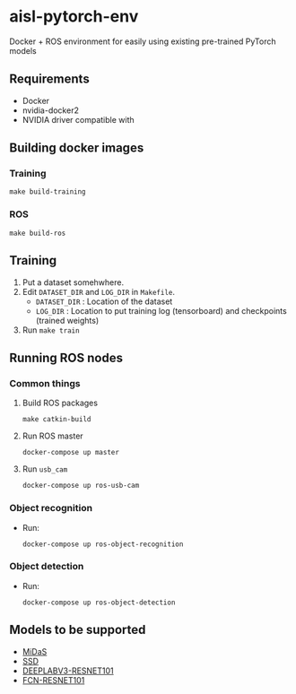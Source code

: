 # aisl-pytorch-env
Docker + ROS environment for easily using existing pre-trained PyTorch models

## Requirements
- Docker
- nvidia-docker2
- NVIDIA driver compatible with 

## Building docker images

### Training

``` make build-training ```

### ROS

``` make build-ros ```

## Training

1. Put a dataset somehwhere.
2. Edit `DATASET_DIR` and `LOG_DIR` in `Makefile`.
   - `DATASET_DIR` : Location of the dataset
   - `LOG_DIR` : Location to put training log (tensorboard) and checkpoints (trained weights)
3. Run `make train`
 
## Running ROS nodes

### Common things

1. Build ROS packages
   ```
   make catkin-build
   ```
2. Run ROS master
   ```
   docker-compose up master
   ```
3. Run `usb_cam`
   ```
   docker-compose up ros-usb-cam
   ```
### Object recognition
- Run:
   ```
   docker-compose up ros-object-recognition
   ```
### Object detection
- Run:
   ```
   docker-compose up ros-object-detection
   ```

## Models to be supported

- [MiDaS](https://pytorch.org/hub/intelisl_midas_v2/)
- [SSD](https://pytorch.org/hub/nvidia_deeplearningexamples_ssd/)
- [DEEPLABV3-RESNET101](https://pytorch.org/hub/pytorch_vision_deeplabv3_resnet101/)
- [FCN-RESNET101](https://pytorch.org/hub/pytorch_vision_fcn_resnet101/)